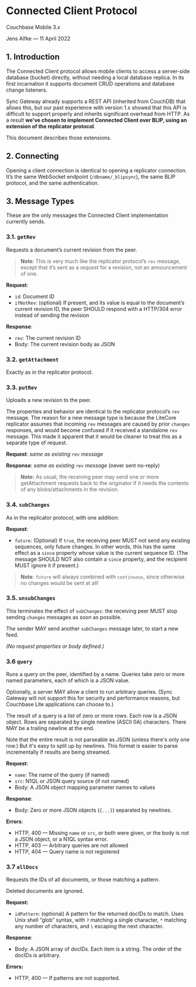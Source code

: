 # Connected Client Protocol

Couchbase Mobile 3.x

Jens Alfke — 11 April 2022

## 1. Introduction

The Connected Client protocol allows mobile clients to access a server-side database (bucket) directly, without needing a local database replica. In its first incarnation it supports document CRUD operations and database change listeners.

Sync Gateway already supports a REST API (inherited from CouchDB) that allows this, but our past experience with version 1.x showed that this API is difficult to support properly and inherits significant overhead from HTTP. As a result **we’ve chosen to implement Connected Client over BLIP, using an extension of the replicator protocol**.

This document describes those extensions.

## 2. Connecting

Opening a client connection is identical to opening a replicator connection. It’s the same WebSocket endpoint (`/dbname/_blipsync`), the same BLIP protocol, and the same authentication.

## 3. Message Types

These are the only messages the Connected Client implementation currently sends.

### 3.1. `getRev`

Requests a document’s current revision from the peer.

> **Note**: This is very much like the replicator protocol’s `rev` message, except that it’s sent as a *request* for a revision, not an announcement of one.

**Request**:

* `id`: Document ID
* `ifNotRev`: (optional) If present, and its value is equal to the document’s current revision ID, the peer SHOULD respond with a HTTP/304 error instead of sending the revision

**Response**:

* `rev`: The current revision ID
* Body: The current revision body as JSON

### 3.2. `getAttachment`

Exactly as in the replicator protocol.

### 3.3. `putRev`

Uploads a new revision to the peer.

The properties and behavior are identical to the replicator protocol’s `rev` message. The reason for a new message type is because the LiteCore replicator assumes that incoming `rev` messages are caused by prior `changes` responses, and would become confused if it received a standalone `rev` message. This made it apparent that it would be cleaner to treat this as a separate type of request.

**Request**: *same as existing `rev` message*

**Response**: *same as existing `rev` message* (never sent no-reply)

> **Note:** As usual, the receiving peer may send one or more getAttachment requests back to the originator if it needs the contents of any blobs/attachments in the revision.

### 3.4. `subChanges`

As in the replicator protocol, with one addition:

**Request**:

* `future`: (Optional) If `true`, the receiving peer MUST not send any existing sequences, only future changes. In other words, this has the same effect as a `since` property whose value is the current sequence ID. (The message SHOULD NOT also contain a `since` property, and the recipient MUST ignore it if present.)

> **Note**: `future` will always combined with `continuous`, since otherwise no changes would be sent at all!

### 3.5. `unsubChanges`

This terminates the effect of `subChanges`: the receiving peer MUST stop sending `changes` messages as soon as possible.

The sender MAY send another `subChanges` message later, to start a new feed.

_(No request properties or body defined.)_

### 3.6 `query`

Runs a query on the peer, identified by a name. Queries take zero or more named parameters, each of which is a JSON value.

Optionally, a server MAY allow a client to run arbitrary queries. (Sync Gateway will not support this for security and performance reasons, but Couchbase Lite applications can choose to.)

The result of a query is a list of zero or more rows. Each row is a JSON object. Rows are separated by single newline (ASCII 0A) characters. There MAY be a trailing newline at the end.

 Note that the entire result is not parseable as JSON (unless there's only one row.) But it's easy to split up by newlines. This format is easier to parse incrementally if results are being streamed.

**Request**:

* `name`: The name of the query (if named)
* `src`: N1QL or JSON query source (if not named)
* Body: A JSON object mapping parameter names to values

**Response**:

* Body: Zero or more JSON objects (`{...}`) separated by newlines.

**Errors**:

- HTTP, 400 — Missing `name` or `src`, or both were given, or the body is not a JSON object, or a N1QL syntax error.
- HTTP, 403 — Arbitrary queries are not allowed
- HTTP, 404 — Query name is not registered

### 3.7 `allDocs`

Requests the IDs of all documents, or those matching a pattern.

Deleted documents are ignored.

**Request:**

- `idPattern`: (optional) A pattern for the returned docIDs to match. Uses Unix shell “glob” syntax, with `?` matching a single character, `*` matching any number of characters, and `\` escaping the next character.

**Response**:

- Body: A JSON array of docIDs. Each item is a string. The order of the docIDs is arbitrary.

**Errors:**

- HTTP, 400 — If patterns are not supported.
